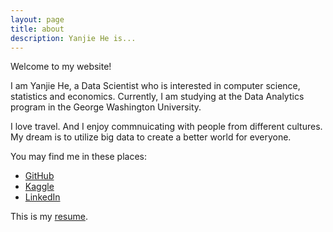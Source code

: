 ```yaml
---
layout: page
title: about
description: Yanjie He is...
---
```


<p align="left">
Welcome to my website!
</p>

<p align="left">
I am Yanjie He, a Data Scientist who is interested in computer science, statistics and economics.  Currently, I am studying at the Data Analytics program in the George Washington University.
</p>

<p align="left">
I love travel. And I enjoy commnuicating with people from different cultures.
My dream is to utilize big data to create a better world for everyone.
</p>

<p align="left">
You may find me in these places:
<ul>
  <li><a href="https://github.com/yanjiehe">GitHub</a></li>
  <li><a href="https://www.kaggle.com/yanjiehe">Kaggle</a></li>
  <li><a href="https://www.linkedin.com/in/yanjie-he-1305a815a/">LinkedIn</a></li>
</ul>

This is my <a href="{{ BASE_PATH }}/assets/resume.pdf">resume</a>.
